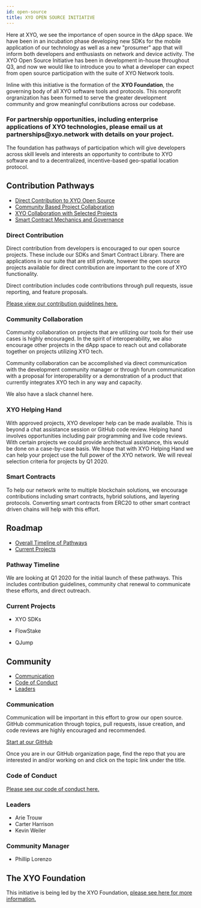 ```yaml
---
id: open-source
title: XYO OPEN SOURCE INITIATIVE
---
```


<div class="alert alert-info text-center" role="alert">
  Here at XYO, we see the importance of open source in the dApp space. 
  We have been in an incubation phase developing new SDKs for the mobile application of our technology as well as a new "prosumer" app that will inform both developers and enthusiasts on network and device activity.
  The XYO Open Source Initiative has been in development in-house throughout Q3, and now we would like to introduce you to what a developer can expect from open source participation with the suite of XYO Network tools.
</div>

Inline with this initiative is the formation of the **XYO Foundation**, the governing body of all XYO software tools and protocols. This nonprofit orgranization has been formed to serve the greater development community and grow meaningful conributions across our codebase. 

<div class="alert alert-info text-center" role="alert">
  <h3>For partnership opportunities, including enterprise applications of XYO technologies, please email us at partnerships@xyo.network with details on your project.</h3>
</div>


The foundation has pathways of participation which will give developers across skill levels and interests an opportunity to contribute to XYO software and to a decentralized, incentive-based geo-spatial location protocol.

## Contribution Pathways

-   [Direct Contribution to XYO Open Source](#direct-contribution)
-   [Community Based Project Collaboration](#community-collaboration)
-   [XYO Collaboration with Selected Projects](#xyo-helping-hand)
-   [Smart Contract Mechanics and Governance](#smart-contracts)

### Direct Contribution

Direct contribution from developers is encouraged to our open source projects. These include our SDKs and Smart Contract Library. There are applications in our suite that are still private, however the open source projects available for direct contribution are important to the core of XYO functionality.

Direct contribution includes code contributions through pull requests, issue reporting, and feature proposals.

  <a href="https://github.com/XYOracleNetwork/xyo-foundation/blob/master/bestpractices/contributing.md" 
     rel="noopener noreferrer"
     target="\_blank">
     Please view our contribution guidelines here.
    <i class="p-2 fas fa-external-link-alt"></i>
  </a>

### Community Collaboration

Community collaboration on projects that are utilizing our tools for their use cases is highly encouraged. In the spirit of interoperability, we also encourage other projects in the dApp space to reach out and collaborate together on projects utilizing XYO tech. 

Community collaboration can be accomplished via direct communication with the development community manager or through forum communication with a proposal for interoperability or a demonstration of a product that currently integrates XYO tech in any way and capacity.

We also have a slack channel here. 

### XYO Helping Hand

With approved projects, XYO developer help can be made available. This is beyond a chat assistance session or GitHub code review. Helping hand involves opportunities including pair programming and live code reviews. With certain projects we could provide architectual assistance, this would be done on a case-by-case basis. We hope that with XYO Helping Hand we can help your project use the full power of the XYO network. We will reveal selection criteria for projects by Q1 2020.

### Smart Contracts

To help our network write to multiple blockchain solutions, we encourage contributions including smart contracts, hybrid solutions, and layering protocols. Converting smart contracts from ERC20 to other smart contract driven chains will help with this effort. 

## Roadmap

-   [Overall Timeline of Pathways](#pathway-timeline)
-   [Current Projects](#current-projects)

### Pathway Timeline

We are looking at Q1 2020 for the initial launch of these pathways. This includes contribution guidelines, community chat renewal to communicate these efforts, and direct outreach.

### Current Projects

-   XYO SDKs

-   FlowStake

-   QJump

## Community

-   [Communication](#communication)
-   [Code of Conduct](#code-of-conduct)
-   [Leaders](#leaders)

### Communication

Communication will be important in this effort to grow our open source. GitHub communication through topics, pull requests, issue creation, and code reviews are highly encouraged and recommended. 

  <a href="https://github.com/XYOracleNetwork" 
     rel="noopener noreferrer"
     target="\_blank"
     >
        Start at our GitHub
    <i class="p-2 fas fa-external-link-alt"></i>
  </a>

Once you are in our GitHub organization page, find the repo that you are interested in and/or working on and click on the topic link under the title. 

### Code of Conduct

[Please see our code of conduct here.](https://github.com/XYOracleNetwork/xyo-foundation/blob/master/CODE_OF_CONDUCT.md)

### Leaders

-   Arie Trouw
-   Carter Harrison
-   Kevin Weiler

### Community Manager

-   Phillip Lorenzo

## The XYO Foundation

This initiative is being led by the XYO Foundation, [please see here for more information.](https://xyo.network/opensource/)
